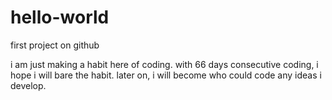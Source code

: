 # hello-world
first project on github

i am just making a habit here of coding. with 66 days consecutive coding, i hope i will bare the habit.
later on, i will become who could code any ideas i develop.
